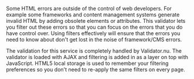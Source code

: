 Some HTML errors are outside of the control of web developers. For example some frameworks and content management systems generate invalid HTML by adding obsolete elements or attributes. This validator lets you filter out these errors so that you can focus on the errors that you do have control over. Using filters effectively will ensure that the errors you need to know about don't get lost in the noise of framework/CMS errors.

The validation for this service is completely handled by Validator.nu. The validator is loaded with AJAX and filtering is added in as a layer on top with JavaScript. HTML5 local storage is used to remember your filtering preferences so you don't need to re-apply the same filters on every page.

